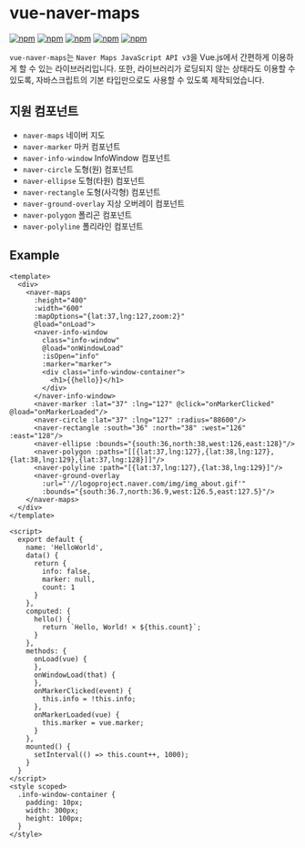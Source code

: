 # vue-naver-maps
[![npm](https://img.shields.io/npm/v/vue-naver-maps.svg?style=flat-square)](https://www.npmjs.com/package/vue-naver-maps)
[![npm](https://img.shields.io/npm/dt/vue-naver-maps.svg?style=flat-square)](https://www.npmjs.com/package/vue-naver-maps)
[![npm](https://img.shields.io/npm/l/vue-naver-maps.svg?registry_uri=https%3A%2F%2Fregistry.npmjs.com&style=flat-square)](https://opensource.org/licenses/MIT)
[![npm](https://img.shields.io/badge/문서-한국어-blue.svg?style=flat-square)](https://shin-jaeheon.github.io/vue-naver-maps/)
[![npm](https://img.shields.io/badge/Docs-English-green.svg?style=flat-square)](https://shin-jaeheon.github.io/vue-naver-maps/en/)

`vue-naver-maps`는 `Naver Maps JavaScript API v3`을 Vue.js에서 간편하게 이용하게 할 수 있는 라이브러리입니다. 또한, 라이브러리가 로딩되지 않는 상태라도 이용할 수 있도록, 자바스크립트의 기본 타입만으로도 사용할 수 있도록 제작되었습니다.

## 지원 컴포넌트
* `naver-maps` 네이버 지도
* `naver-marker` 마커 컴포넌트
* `naver-info-window` InfoWindow 컴포넌트
* `naver-circle` 도형(원) 컴포넌트
* `naver-ellipse` 도형(타원) 컴포넌트
* `naver-rectangle` 도형(사각형) 컴포넌트
* `naver-ground-overlay` 지상 오버레이 컴포넌트
* `naver-polygon` 폴리곤 컴포넌트
* `naver-polyline` 폴리라인 컴포넌트

## Example
```vue
<template>
  <div>
    <naver-maps
      :height="400"
      :width="600"
      :mapOptions="{lat:37,lng:127,zoom:2}"
      @load="onLoad">
      <naver-info-window
        class="info-window"
        @load="onWindowLoad"
        :isOpen="info"
        :marker="marker">
        <div class="info-window-container">
          <h1>{{hello}}</h1>
        </div>
      </naver-info-window>
      <naver-marker :lat="37" :lng="127" @click="onMarkerClicked" @load="onMarkerLoaded"/>
      <naver-circle :lat="37" :lng="127" :radius="88600"/>
      <naver-rectangle :south="36" :north="38" :west="126" :east="128"/>
      <naver-ellipse :bounds="{south:36,north:38,west:126,east:128}"/>
      <naver-polygon :paths="[[{lat:37,lng:127},{lat:38,lng:127},{lat:38,lng:129},{lat:37,lng:128}]]"/>
      <naver-polyline :path="[{lat:37,lng:127},{lat:38,lng:129}]"/>
      <naver-ground-overlay
        :url="'//logoproject.naver.com/img/img_about.gif'"
        :bounds="{south:36.7,north:36.9,west:126.5,east:127.5}"/>
    </naver-maps>
  </div>
</template>

<script>
  export default {
    name: 'HelloWorld',
    data() {
      return {
        info: false,
        marker: null,
        count: 1
      }
    },
    computed: {
      hello() {
        return `Hello, World! × ${this.count}`;
      }
    },
    methods: {
      onLoad(vue) {
      },
      onWindowLoad(that) {
      },
      onMarkerClicked(event) {
        this.info = !this.info;
      },
      onMarkerLoaded(vue) {
        this.marker = vue.marker;
      }
    },
    mounted() {
      setInterval(() => this.count++, 1000);
    }
  }
</script>
<style scoped>
  .info-window-container {
    padding: 10px;
    width: 300px;
    height: 100px;
  }
</style>
```

